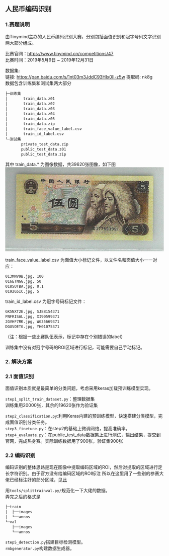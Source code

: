 ## 人民币编码识别

### 1.赛题说明
由Tinymind主办的人民币编码识别大赛，分别包括面值识别和冠字号码文字识别两大部分组成。

比赛官网：https://www.tinymind.cn/competitions/47  
比赛时间：2019年5月9日 ~ 2019年12月31日

数据集:   
链接: https://pan.baidu.com/s/1nt03m3JddC93HIx0II-z5w 提取码: nk8g  
数据包含训练集和测试集两大部分  
```
├─训练集
│       train_data.z01
│       train_data.z02
│       train_data.z03
│       train_data.z04
│       train_data.z05
│       train_data.zip
│       train_face_value_label.csv
│       train_id_label.csv
└─测试集
       private_test_data.zip
       public_test_data.z01
       public_test_data.zip
```
其中 train_data.* 为图像数据，共39620张图像，如下图  
![五元](./resource/fiveyuan.jpg)  

train_face_value_label.csv 为面值大小标记文件，以文件名和面值大小一一对应：
```buildoutcfg
013MNV9B.jpg, 100
016ETNGG.jpg, 50
018SUTBA.jpg, 0.1
0192G5IC.jpg, 5
```

train_id_label.csv 为冠字号码标记文件：
```buildoutcfg
GK5NXT2E.jpg, SJ88154371
PNFRISAL.jpg, XI90599371
2GVHF7RK.jpg, WG35669371
DGUVOETG.jpg, YH01075371
```
（注：根据一些比赛队伍表示，标记中存在个别错误的label）  

训练集中没有对冠字号码的ROI区域进行标记，可能需要自己手动标记。

### 2. 解决方案
### 2.1 面值识别

面值识别本质就是最简单的分类问题，考虑采用keras加载预训练模型实现。

<code>step1_split_train_dataset.py</code>：整理数据集  
训练集用20000张，其余的19620张作为验证集  

<code>step2_classification.py</code>:利用Keras内建的预训练模型，快速搭建分类模型，完成面值识别分类任务。  
`step3_finetune.py`：在step2的基础上微调网络，提高准确率。  
`step4_evaluate.py`：在public_test_data数据集上进行测试，输出结果，提交到官网，完成热身赛。实际训练数据用了900张，验证集900张

### 2.2 编码识别  
编码识别的整体思路是现在图像中提取编码区域的ROI，然后对提取的区域进行定长字符识别。由于官方没有给编码区域的ROI标注
所以在这里用了一些别的参赛大佬已经标注好的部分区域，见[此](https://github.com/DueapeCommon/kaggle/blob/master/solutions/TinyMind%E4%BA%BA%E6%B0%91%E5%B8%81%E9%9D%A2%E5%80%BC%26%E5%86%A0%E5%AD%97%E5%8F%B7%E7%BC%96%E7%A0%81%E8%AF%86%E5%88%AB%E6%8C%91%E6%88%98%E8%B5%9B/task2/VOC2007.zip)

用`tools/splittrainval.py/`规范化一下大佬的数据。  
弄完之后的格式是
```
├─train
│  ├──images
│  └──annos
└─val
   ├──images
   └──annos
```  

`step5_detection.py`搭建目标检测模型。  
`rmbgenerator.py`构建数据生成器。
















